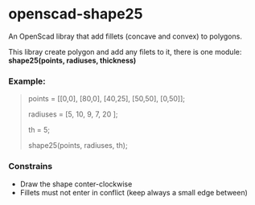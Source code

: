 # openscad-shape25
An OpenScad libray that add fillets (concave and convex) to polygons.

This libray create polygon and add any filets to it, there is one module: **shape25(points, radiuses, thickness)**

### Example:
>points = [[0,0], [80,0], [40,25], [50,50], [0,50]];
>
>radiuses = [5, 10, 9, 7, 20 ];
>
>th = 5;
>
>shape25(points, radiuses, th);

### Constrains
  - Draw the shape conter-clockwise
  - Fillets must not enter in conflict (keep always a small edge between)
